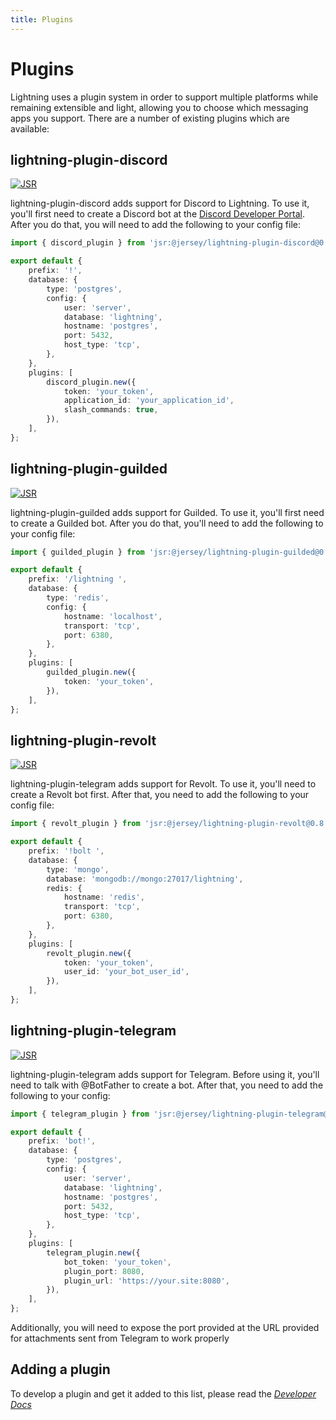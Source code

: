```yaml
---
title: Plugins
---
```


# Plugins

Lightning uses a plugin system in order to support multiple platforms while
remaining extensible and light, allowing you to choose which messaging apps you
support. There are a number of existing plugins which are available:

## lightning-plugin-discord

[![JSR](https://jsr.io/badges/@jersey/lightning-plugin-discord)](https://jsr.io/@jersey/lightning-plugin-discord)

lightning-plugin-discord adds support for Discord to Lightning. To use it,
you'll first need to create a Discord bot at the
[Discord Developer Portal](https://discord.com/developers/applications). After
you do that, you will need to add the following to your config file:

```ts {1, 15-21}
import { discord_plugin } from 'jsr:@jersey/lightning-plugin-discord@0.8.0';

export default {
	prefix: '!',
	database: {
		type: 'postgres',
		config: {
			user: 'server',
			database: 'lightning',
			hostname: 'postgres',
			port: 5432,
			host_type: 'tcp',
		},
	},
	plugins: [
		discord_plugin.new({
			token: 'your_token',
			application_id: 'your_application_id',
			slash_commands: true,
		}),
	],
};
```

## lightning-plugin-guilded

[![JSR](https://jsr.io/badges/@jersey/lightning-plugin-guilded)](https://jsr.io/@jersey/lightning-plugin-guilded)

lightning-plugin-guilded adds support for Guilded. To use it, you'll first need
to create a Guilded bot. After you do that, you'll need to add the following to
your config file:

```ts {1, 13-17}
import { guilded_plugin } from 'jsr:@jersey/lightning-plugin-guilded@0.8.0';

export default {
	prefix: '/lightning ',
	database: {
		type: 'redis',
		config: {
			hostname: 'localhost',
			transport: 'tcp',
			port: 6380,
		},
	},
	plugins: [
		guilded_plugin.new({
			token: 'your_token',
		}),
	],
};
```

## lightning-plugin-revolt

[![JSR](https://jsr.io/badges/@jersey/lightning-plugin-revolt)](https://jsr.io/@jersey/lightning-plugin-revolt)

lightning-plugin-telegram adds support for Revolt. To use it, you'll need to
create a Revolt bot first. After that, you need to add the following to your
config file:

```ts {1, 14-19}
import { revolt_plugin } from 'jsr:@jersey/lightning-plugin-revolt@0.8.0';

export default {
	prefix: '!bolt ',
	database: {
		type: 'mongo',
		database: 'mongodb://mongo:27017/lightning',
		redis: {
			hostname: 'redis',
			transport: 'tcp',
			port: 6380,
		},
	},
	plugins: [
		revolt_plugin.new({
			token: 'your_token',
			user_id: 'your_bot_user_id',
		}),
	],
};
```

## lightning-plugin-telegram

[![JSR](https://jsr.io/badges/@jersey/lightning-plugin-telegram)](https://jsr.io/@jersey/lightning-plugin-telegram)

lightning-plugin-telegram adds support for Telegram. Before using it, you'll
need to talk with @BotFather to create a bot. After that, you need to add the
following to your config:

```ts {1, 15-21}
import { telegram_plugin } from 'jsr:@jersey/lightning-plugin-telegram@0.8.0';

export default {
	prefix: 'bot!',
	database: {
		type: 'postgres',
		config: {
			user: 'server',
			database: 'lightning',
			hostname: 'postgres',
			port: 5432,
			host_type: 'tcp',
		},
	},
	plugins: [
		telegram_plugin.new({
			bot_token: 'your_token',
			plugin_port: 8080,
			plugin_url: 'https://your.site:8080',
		}),
	],
};
```

Additionally, you will need to expose the port provided at the URL provided for
attachments sent from Telegram to work properly

## Adding a plugin

To develop a plugin and get it added to this list, please read the 
[*Developer Docs*](../../developer)